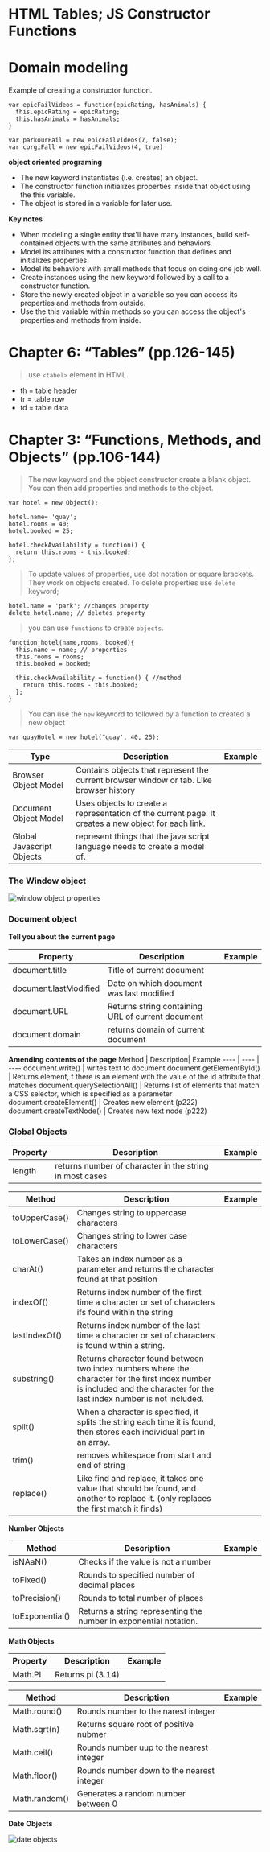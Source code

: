 # HTML Tables; JS Constructor Functions


# Domain modeling

Example of creating a constructor function. 

```
var epicFailVideos = function(epicRating, hasAnimals) {
  this.epicRating = epicRating;
  this.hasAnimals = hasAnimals;
}

var parkourFail = new epicFailVideos(7, false);
var corgiFall = new epicFailVideos(4, true)
```

**object oriented programing**

* The new keyword instantiates (i.e. creates) an object.
* The constructor function initializes properties inside that object using the this variable.
* The object is stored in a variable for later use.

**Key notes**

* When modeling a single entity that'll have many instances, build self-contained objects with the same attributes and behaviors.
* Model its attributes with a constructor function that defines and initializes properties.
* Model its behaviors with small methods that focus on doing one job well.
* Create instances using the new keyword followed by a call to a constructor function.
* Store the newly created object in a variable so you can access its properties and methods from outside.
* Use the this variable within methods so you can access the object's properties and methods from inside.

# Chapter 6: “Tables” (pp.126-145)

>use `<tabel>` element in HTML.

* th = table header
* tr = table row
* td = table data


# Chapter 3: “Functions, Methods, and Objects” (pp.106-144)

>The new keyword and the object constructor create a blank object. You can then add properties and methods to the object.

```
var hotel = new Object();

hotel.name= 'quay';
hotel.rooms = 40;
hotel.booked = 25;

hotel.checkAvailability = function() {
  return this.rooms - this.booked;
};
```
>To update values of properties, use dot notation or square brackets. They work on objects created. To delete properties use `delete` keyword;

```
hotel.name = 'park'; //changes property
delete hotel.name; // deletes property
```

>you can use `functions` to create `objects`.

```
function hotel(name,rooms, booked){
  this.name = name; // properties
  this.rooms = rooms;
  this.booked = booked;

  this.checkAvailability = function() { //method
    return this.rooms - this.booked;
  };
}
```
> You can use the `new` keyword to followed by a function to created a new object

```
var quayHotel = new hotel("quay', 40, 25);
```

Type| Description| Example
---- | ---- | ----
Browser Object Model | Contains objects that represent the current browser window or tab. Like browser history
Document Object Model | Uses objects to create a representation of the current page. It creates a new object for each link.
Global Javascript Objects | represent things that the java script language needs to create a model of.

### The Window object

![window object properties](images/windowobj.jpg)

### Document object

**Tell you about the current page**

Property| Description| Example
---- | ---- | ----
document.title | Title of current document
document.lastModified | Date on which document was last modified
document.URL | Returns string containing URL of current document 
document.domain | returns domain of current document

**Amending contents of the page**
Method | Description| Example
---- | ---- | ----
document.write() | writes text to document
document.getElementById() | Returns element, f there is an element with the value of the id attribute that matches
document.querySelectionAll() | Returns list of elements that match a CSS selector, which is specified as a parameter
document.createElement() | Creates new element (p222)
document.createTextNode() | Creates new text node (p222)

### Global Objects

Property| Description| Example
---- | ---- | ----
length | returns number of character in the string in most cases

Method | Description| Example
---- | ---- | ----
toUpperCase() | Changes string to uppercase characters
toLowerCase() | Changes string to lower case characters
charAt() | Takes an index number as a parameter and returns the character found at that position
indexOf() | Returns index number of the first time a character or set of characters ifs found within the string
lastIndexOf() | Returns index number of the last time a character or set of characters is found within a string.
substring() | Returns character found between two index numbers where the character for the first index number is included and the character for the last index number is not included.
split() | When a character is specified, it splits the string each time it is found, then stores each individual part in an array.
trim() | removes whitespace from start and end of string
replace() | Like find and replace, it takes one value that should be found, and another to replace it. (only replaces the first match it finds)

**Number Objects**

Method | Description| Example
---- | ---- | ----
isNAaN() | Checks if the value is not a number
toFixed() | Rounds to specified number of decimal places
toPrecision() | Rounds to total number of places
toExponential() | Returns a string representing the number in exponential notation.


**Math Objects**

Property| Description| Example
---- | ---- | ----
Math.PI | Returns pi (3.14)

Method | Description| Example
---- | ---- | ----
Math.round() | Rounds number to the narest integer
Math.sqrt(n) | Returns square root of positive nubmer
Math.ceil() | Rounds number uup to the nearest integer
Math.floor() | Rounds number down to the nearest integer
Math.random() | Generates a random number between 0

**Date Objects**

![date objects](images/dateobj.jpg)
